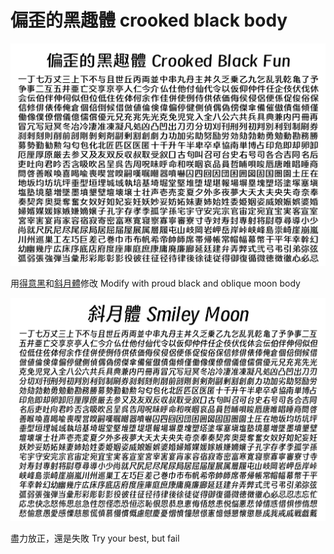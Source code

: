# 偏歪的黑趣體 crooked black body
![](https://raw.githubusercontent.com/FWHP-Enfun/Crooked-Black-Fun/main/Picture/1.png)

用[得意黑](https://github.com/atelier-anchor/smiley-sans)和[斜月體](https://github.com/onichan0923/smiley-moon)修改
Modify with proud black and oblique moon body

![](https://raw.githubusercontent.com/FWHP-Enfun/Crooked-Black-Fun/main/Picture/2.png)

盡力放正，還是失敗
Try your best, but fail
